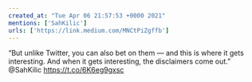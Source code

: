 ```yaml
---
created_at: "Tue Apr 06 21:57:53 +0000 2021"
mentions: ['SahKilic']
urls: ['https://link.medium.com/MNCtPiZgffb']
---
```


“But unlike Twitter, you can also bet on them — and this is where it gets interesting. And when it gets interesting, the disclaimers come out.” @SahKilic https://t.co/6K6eg9gxsc